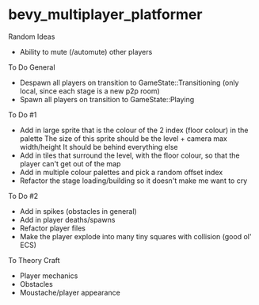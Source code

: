 # bevy_multiplayer_platformer

Random Ideas

- Ability to mute (/automute) other players

To Do General

- Despawn all players on transition to GameState::Transitioning (only local, since each stage is a new p2p room)
- Spawn all players on transition to GameState::Playing

To Do #1

- Add in large sprite that is the colour of the 2 index (floor colour) in the palette
  The size of this sprite should be the level + camera max width/height
  It should be behind everything else
- Add in tiles that surround the level, with the floor colour, so that the player can't get out of the map
- Add in multiple colour palettes and pick a random offset index
- Refactor the stage loading/building so it doesn't make me want to cry

To Do #2

- Add in spikes (obstacles in general)
- Add in player deaths/spawns
- Refactor player files
- Make the player explode into many tiny squares with collision (good ol' ECS)

To Theory Craft

- Player mechanics
- Obstacles
- Moustache/player appearance
